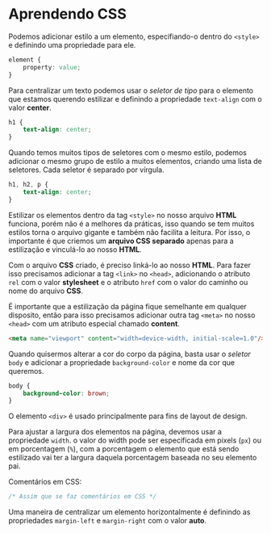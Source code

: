# Aprendendo CSS

Podemos adicionar estilo a um elemento, especifiando-o dentro do `<style>` e definindo uma propriedade para ele.
```CSS
element {
    property: value;
}
```
Para centralizar um texto podemos usar o *seletor de tipo* para o elemento que estamos querendo estilizar e definindo a propriedade `text-align` com o valor **center**.
```CSS
h1 {
    text-align: center;
}
```
Quando temos muitos tipos de seletores com o mesmo estilo, podemos adicionar o mesmo grupo de estilo a muitos elementos, criando uma lista de seletores. Cada seletor é separado por vírgula.
```CSS
h1, h2, p {
    text-align: center;
}
```
Estilizar os elementos dentro da tag `<style>` no nosso arquivo **HTML** funciona, porém não é a melhores da práticas, isso quando se tem muitos estilos torna o arquivo gigante e também não facilita a leitura. Por isso, o importante é que criemos um **arquivo CSS separado** apenas para a estilização e vinculá-lo ao nosso **HTML**.

Com o arquivo **CSS** criado, é preciso linká-lo ao nosso **HTML**. Para fazer isso precisamos adicionar a tag `<link>` no `<head>`, adicionando o atributo `rel` com o valor **stylesheet** e o atributo `href` com o valor do caminho ou nome do arquivo **CSS**.

É importante que a estilização da página fique semelhante em qualquer disposito, então para isso precisamos adicionar outra tag `<meta>` no nosso `<head>` com um atributo especial chamado **content**.
```HTML
<meta name="viewport" content="width=device-width, initial-scale=1.0"/>
```
Quando quisermos alterar a cor do corpo da página, basta usar o *seletor* `body` e adicionar a propriedade `background-color` e nome da cor que queremos.
```CSS
body {
    background-color: brown;
}
```
O elemento `<div>` é usado principalmente para fins de layout de design.

Para ajustar a largura dos elementos na página, devemos usar a propriedade `width`. o valor do width pode ser especificada em pixels (`px`) ou em porcentagem (`%`), com a porcentagem o elemento que está sendo estilizado vai ter a largura daquela porcentagem baseada no seu elemento pai.

Comentários em CSS:
```CSS
/* Assim que se faz comentários em CSS */
```

Uma maneira de centralizar um elemento horizontalmente é definindo as propriedades `margin-left` e `margin-right` com o valor **auto**.